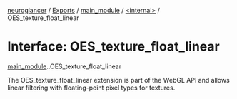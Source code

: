 [neuroglancer](../README.md) / [Exports](../modules.md) / [main\_module](../modules/main_module.md) / [<internal\>](../modules/main_module._internal_.md) / OES\_texture\_float\_linear

# Interface: OES\_texture\_float\_linear

[main_module](../modules/main_module.md).[<internal>](../modules/main_module._internal_.md).OES_texture_float_linear

The OES_texture_float_linear extension is part of the WebGL API and allows linear filtering with floating-point pixel types for textures.
